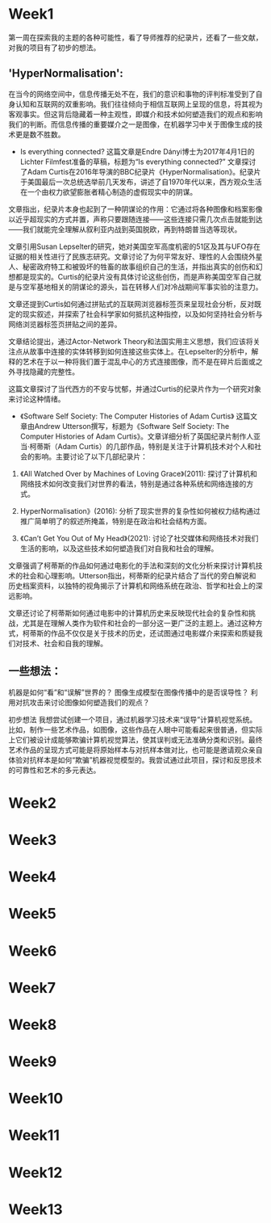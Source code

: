 # Week1
第一周在探索我的主题的各种可能性，看了导师推荐的纪录片，还看了一些文献，对我的项目有了初步的想法。

## 'HyperNormalisation':

在当今的网络空间中，信息传播无处不在，我们的意识和事物的评判标准受到了自身认知和互联网的双重影响。我们往往倾向于相信互联网上呈现的信息，将其视为客观事实。但这背后隐藏着一种主观性，即媒介和技术如何塑造我们的观点和影响我们的判断。而信息传播的重要媒介之一是图像，在机器学习中关于图像生成的技术更是数不胜数。

- Is everything connected?
这篇文章是Endre Dányi博士为2017年4月1日的Lichter Filmfest准备的草稿，标题为“Is everything connected?” 文章探讨了Adam Curtis在2016年导演的BBC纪录片《HyperNormalisation》。纪录片于美国最后一次总统选举前几天发布，讲述了自1970年代以来，西方观众生活在一个由权力欲望膨胀者精心制造的虚假现实中的阴谋。

文章指出，纪录片本身也起到了一种阴谋论的作用：它通过将各种图像和档案影像以近乎超现实的方式并置，声称只要跟随连接——这些连接只需几次点击就能到达——我们就能完全理解从叙利亚内战到英国脱欧，再到特朗普当选等现状。

文章引用Susan Lepselter的研究，她对美国空军高度机密的51区及其与UFO存在证据的相关性进行了民族志研究。文章讨论了为何平常友好、理性的人会围绕外星人、秘密政府特工和被毁坏的牲畜的故事组织自己的生活，并指出真实的创伤和幻想都是现实的。Curtis的纪录片没有具体讨论这些创伤，而是声称美国空军自己就是与空军基地相关的阴谋论的源头，旨在转移人们对冷战期间军事实验的注意力。

文章还提到Curtis如何通过拼贴式的互联网浏览器标签页来呈现社会分析，反对既定的现实叙述，并探索了社会科学家如何抵抗这种指控，以及如何坚持社会分析与网络浏览器标签页拼贴之间的差异。

文章结论提出，通过Actor-Network Theory和法国实用主义思想，我们应该将关注点从故事中连接的实体转移到如何连接这些实体上。在Lepselter的分析中，解释的艺术在于以一种将我们置于混乱中心的方式连接图像，而不是在碎片后面或之外寻找隐藏的完整性。

这篇文章探讨了当代西方的不安与忧郁，并通过Curtis的纪录片作为一个研究对象来讨论这种情绪。

- 《Software Self Society: The Computer Histories of Adam Curtis》
这篇文章由Andrew Utterson撰写，标题为《Software Self Society: The Computer Histories of Adam Curtis》。文章详细分析了英国纪录片制作人亚当·柯蒂斯（Adam Curtis）的几部作品，特别是关注于计算机技术对个人和社会的影响。主要讨论了以下几部纪录片：

1. 《All Watched Over by Machines of Loving Grace》(2011): 探讨了计算机和网络技术如何改变我们对世界的看法，特别是通过各种系统和网络连接的方式。

2. HyperNormalisation》(2016): 分析了现实世界的复杂性如何被权力结构通过推广简单明了的叙述所掩盖，特别是在政治和社会结构方面。

3. 《Can’t Get You Out of My Head》(2021): 讨论了社交媒体和网络技术对我们生活的影响，以及这些技术如何塑造我们对自我和社会的理解。

文章强调了柯蒂斯的作品如何通过电影化的手法和深刻的文化分析来探讨计算机技术的社会和心理影响。Utterson指出，柯蒂斯的纪录片结合了当代的旁白解说和历史档案资料，以独特的视角揭示了计算机和网络系统在政治、哲学和社会上的深远影响。

文章还讨论了柯蒂斯如何通过电影中的计算机历史来反映现代社会的复杂性和挑战，尤其是在理解人类作为软件和社会的一部分这一更广泛的主题上。通过这种方式，柯蒂斯的作品不仅仅是关于技术的历史，还试图通过电影媒介来探索和质疑我们对技术、社会和自我的理解。

## 一些想法：
机器是如何“看”和“误解”世界的？
图像生成模型在图像传播中的是否误导性？
利用对抗攻击来讨论图像如何塑造我们的观点？

初步想法
我想尝试创建一个项目，通过机器学习技术来“误导”计算机视觉系统。比如，制作一些艺术作品，如图像，这些作品在人眼中可能看起来很普通，但实际上它们被设计成能够欺骗计算机视觉算法，使其误判或无法准确分类和识别。最终艺术作品的呈现方式可能是将原始样本与对抗样本做对比，也可能是邀请观众亲自体验对抗样本是如何“欺骗”机器视觉模型的。我尝试通过此项目，探讨和反思技术的可靠性和艺术的多元表达。

# Week2
# Week3
# Week4
# Week5
# Week6
# Week7
# Week8
# Week9
# Week10
# Week11
# Week12
# Week13
